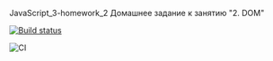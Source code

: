 JavaScript_3-homework_2 Домашнее задание к занятию "2. DOM"

[![Build status](https://ci.appveyor.com/api/projects/status/le6vfxpyorttun2d?svg=true)](https://ci.appveyor.com/project/AleksandrPetrov89/javascript-3-homework-2)

![CI](https://github.com/AleksandrPetrov89/javascript_3-homework_2/actions/workflows/web.yml/badge.svg)
